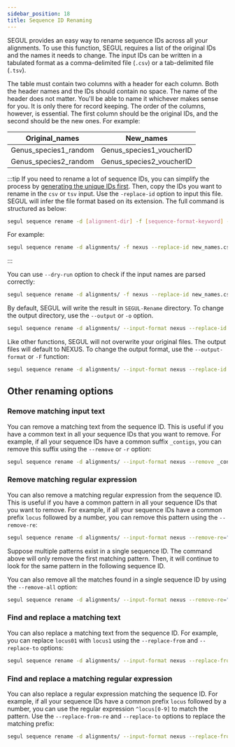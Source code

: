 ```yaml
---
sidebar_position: 18
title: Sequence ID Renaming
---
```


SEGUL provides an easy way to rename sequence IDs across all your alignments. To use this function, SEGUL requires a list of the original IDs and the names it needs to change. The input IDs can be written in a tabulated format as a comma-delimited file (`.csv`) or a tab-delimited file (`.tsv`).

The table must contain two columns with a header for each column. Both the header names and the IDs should contain no space. The name of the header does not matter. You'll be able to name it whichever makes sense for you. It is only there for record keeping. The order of the columns, however, is essential. The first column should be the original IDs, and the second should be the new ones. For example:

| Original_names        | New_names                |
| --------------------- | ------------------------ |
| Genus_species1_random | Genus_species1_voucherID |
| Genus_species2_random | Genus_species2_voucherID |

:::tip
If you need to rename a lot of sequence IDs, you can simplify the process by [generating the unique IDs first](./sequence-id). Then, copy the IDs you want to rename in the `csv` or `tsv` input. Use the `-replace-id` option to input this file. SEGUL will infer the file format based on its extension. The full command is structured as below:

```Bash
segul sequence rename -d [alignment-dir] -f [sequence-format-keyword] --replace-id [file-path-to-IDs]
```

For example:

```Bash
segul sequence rename -d alignments/ -f nexus --replace-id new_names.csv
```

:::

You can use `--dry-run` option to check if the input names are parsed correctly:

```Bash
segul sequence rename -d alignments/ -f nexus --replace-id new_names.csv --dry-run
```

By default, SEGUL will write the result in `SEGUL-Rename` directory. To change the output directory, use the `--output` or `-o` option.

```Bash
segul sequence rename -d alignments/ --input-format nexus --replace-id new_names.csv --output new_seq_names/
```

Like other functions, SEGUL will not overwrite your original files. The output files will default to NEXUS. To change the output format, use the `--output-format` or `-F` function:

```Bash
segul sequence rename -d alignments/ --input-format nexus --replace-id new_names.csv --output new_seq_names/ --output-format fasta
```

## Other renaming options

### Remove matching input text

You can remove a matching text from the sequence ID. This is useful if you have a common text in all your sequence IDs that you want to remove. For example, if all your sequence IDs have a common suffix `_contigs`, you can remove this suffix using the `--remove` or `-r` option:

```Bash
segul sequence rename -d alignments/ --input-format nexus --remove _contigs
```

### Remove matching regular expression

You can also remove a matching regular expression from the sequence ID. This is useful if you have a common pattern in all your sequence IDs that you want to remove. For example, if all your sequence IDs have a common prefix `locus` followed by a number, you can remove this pattern using the `--remove-re`:

```Bash
segul sequence rename -d alignments/ --input-format nexus --remove-re="^locus[0-9]"
```

Suppose multiple patterns exist in a single sequence ID. The command above will only remove the first matching pattern. Then, it will continue to look for the same pattern in the following sequence ID.

You can also remove all the matches found in a single sequence ID by using the `--remove-all` option:

```Bash
segul sequence rename -d alignments/ --input-format nexus --remove-re="^locus[0-9]" --remove-all
```

### Find and replace a matching text

You can also replace a matching text from the sequence ID. For example, you can replace `locus01` with `locus1` using the `--replace-from` and `--replace-to` options:

```Bash
segul sequence rename -d alignments/ --input-format nexus --replace-from locus01 --replace-to locus1
```

### Find and replace a matching regular expression

You can also replace a regular expression matching the sequence ID. For example, if all your sequence IDs have a common prefix `locus` followed by a number, you can use the regular expression `^locus[0-9]` to match the pattern. Use the `--replace-from-re` and `--replace-to` options to replace the matching prefix:

```Bash
segul sequence rename -d alignments/ --input-format nexus --replace-from-re ^locus[0-9] --replace-to locus
```
